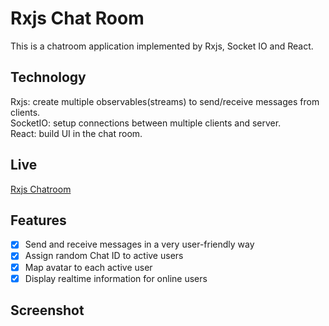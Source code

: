 # Rxjs Chat Room
This is a chatroom application implemented by Rxjs, Socket IO and React.

## Technology
Rxjs: create multiple observables(streams) to send/receive messages from clients.  
SocketIO: setup connections between multiple clients and server.  
React: build UI in the chat room.  

## Live
[Rxjs Chatroom](http://162.243.134.189/)  

## Features
- [x] Send and receive messages in a very user-friendly way  
- [x] Assign random Chat ID to active users  
- [x] Map avatar to each active user  
- [x] Display realtime information for online users  

## Screenshot
